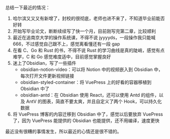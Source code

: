 总结一下最近的情况：

1.  哈尔滨又又又有新增了，封校的很彻底，老师也进不来了，不知道毕业前能否好转
2.  开始写毕业论文，断断续续写了快一个月，目前刚写完第二章，比较顺利
3.  最近在追南京大学的操作系统课，不得不说 jyyyyds，一段操作我只能喊 666，不过感觉自己跟不上，感觉离看懂还有一段 gap
4.  在看 C、Go 和 Rust 的书，不得不说 Rust 的学习曲线是真的陡峭，感觉有点难学，C 和 Go 感觉难度适中，目前感觉掌握良好
5.  迷上了Obsidian，写了一些插件
    -   obsidian-notion-video：可以将 Notion 中的视频嵌入到 Obsidian 中，每次打开文件更新视频链接
    -   obsidian-styled-container：将 VuePress 上的好看的容器移植到 Obsidian 中了
    -   obsidian-antd：在 Obsidian 使用 React，还可以使用 Antd 的组件，以及 AntV 的图表，简直不要太爽，并且自定义了两个 Hook，可以持久化数据
6.  将 VuePress 博客的内容迁移到 Obsidian 中了，感觉以后要放弃 VuePress 了，因为 VuePress 能提供的 Obsidian 也能提供，还不用编译，速度更快

最近没有很糟的事情发生，所以最近的心情还是很不错的。